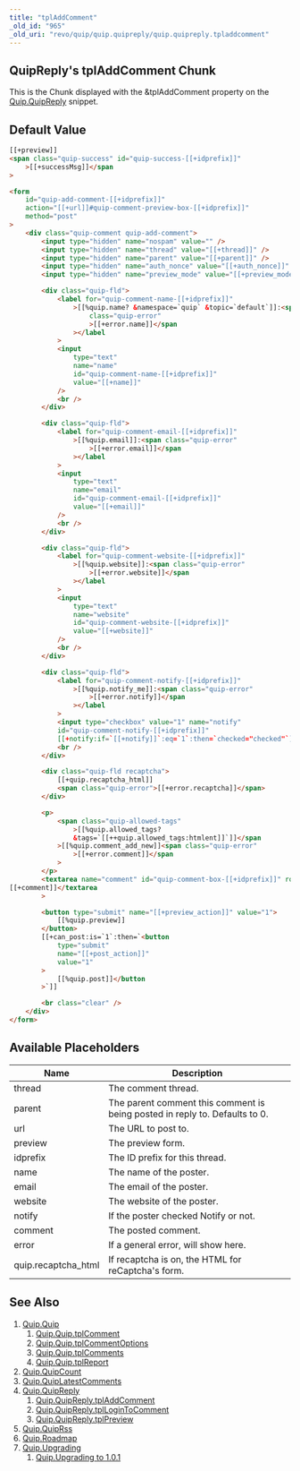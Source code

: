 ```yaml
---
title: "tplAddComment"
_old_id: "965"
_old_uri: "revo/quip/quip.quipreply/quip.quipreply.tpladdcomment"
---
```


## QuipReply's tplAddComment Chunk

This is the Chunk displayed with the &tplAddComment property on the [Quip.QuipReply](extras/quip/quip.quipreply "Quip.QuipReply") snippet.

## Default Value

```html
[[+preview]]
<span class="quip-success" id="quip-success-[[+idprefix]]"
    >[[+successMsg]]</span
>

<form
    id="quip-add-comment-[[+idprefix]]"
    action="[[+url]]#quip-comment-preview-box-[[+idprefix]]"
    method="post"
>
    <div class="quip-comment quip-add-comment">
        <input type="hidden" name="nospam" value="" />
        <input type="hidden" name="thread" value="[[+thread]]" />
        <input type="hidden" name="parent" value="[[+parent]]" />
        <input type="hidden" name="auth_nonce" value="[[+auth_nonce]]" />
        <input type="hidden" name="preview_mode" value="[[+preview_mode]]" />

        <div class="quip-fld">
            <label for="quip-comment-name-[[+idprefix]]"
                >[[%quip.name? &namespace=`quip` &topic=`default`]]:<span
                    class="quip-error"
                    >[[+error.name]]</span
                ></label
            >
            <input
                type="text"
                name="name"
                id="quip-comment-name-[[+idprefix]]"
                value="[[+name]]"
            />
            <br />
        </div>

        <div class="quip-fld">
            <label for="quip-comment-email-[[+idprefix]]"
                >[[%quip.email]]:<span class="quip-error"
                    >[[+error.email]]</span
                ></label
            >
            <input
                type="text"
                name="email"
                id="quip-comment-email-[[+idprefix]]"
                value="[[+email]]"
            />
            <br />
        </div>

        <div class="quip-fld">
            <label for="quip-comment-website-[[+idprefix]]"
                >[[%quip.website]]:<span class="quip-error"
                    >[[+error.website]]</span
                ></label
            >
            <input
                type="text"
                name="website"
                id="quip-comment-website-[[+idprefix]]"
                value="[[+website]]"
            />
            <br />
        </div>

        <div class="quip-fld">
            <label for="quip-comment-notify-[[+idprefix]]"
                >[[%quip.notify_me]]:<span class="quip-error"
                    >[[+error.notify]]</span
                ></label
            >
            <input type="checkbox" value="1" name="notify"
            id="quip-comment-notify-[[+idprefix]]"
            [[+notify:if=`[[+notify]]`:eq=`1`:then=`checked="checked"`]] />
            <br />
        </div>

        <div class="quip-fld recaptcha">
            [[+quip.recaptcha_html]]
            <span class="quip-error">[[+error.recaptcha]]</span>
        </div>

        <p>
            <span class="quip-allowed-tags"
                >[[%quip.allowed_tags?
                &tags=`[[++quip.allowed_tags:htmlent]]`]]</span
            >[[%quip.comment_add_new]]<span class="quip-error"
                >[[+error.comment]]</span
            >
        </p>
        <textarea name="comment" id="quip-comment-box-[[+idprefix]]" rows="5">
[[+comment]]</textarea
        >

        <button type="submit" name="[[+preview_action]]" value="1">
            [[%quip.preview]]
        </button>
        [[+can_post:is=`1`:then=`<button
            type="submit"
            name="[[+post_action]]"
            value="1"
        >
            [[%quip.post]]</button
        >`]]

        <br class="clear" />
    </div>
</form>
```

## Available Placeholders

| Name                | Description                                                                 |
| ------------------- | --------------------------------------------------------------------------- |
| thread              | The comment thread.                                                         |
| parent              | The parent comment this comment is being posted in reply to. Defaults to 0. |
| url                 | The URL to post to.                                                         |
| preview             | The preview form.                                                           |
| idprefix            | The ID prefix for this thread.                                              |
| name                | The name of the poster.                                                     |
| email               | The email of the poster.                                                    |
| website             | The website of the poster.                                                  |
| notify              | If the poster checked Notify or not.                                        |
| comment             | The posted comment.                                                         |
| error               | If a general error, will show here.                                         |
| quip.recaptcha_html | If recaptcha is on, the HTML for reCaptcha's form.                          |

## See Also

1. [Quip.Quip](extras/quip/quip)
    1. [Quip.Quip.tplComment](extras/quip/quip/tplcomment)
    2. [Quip.Quip.tplCommentOptions](extras/quip/quip/tplcommentoptions)
    3. [Quip.Quip.tplComments](extras/quip/quip/tplcomments)
    4. [Quip.Quip.tplReport](extras/quip/quip/tplreport)
2. [Quip.QuipCount](extras/quip/quip.quipcount)
3. [Quip.QuipLatestComments](extras/quip/quip.quiplatestcomments)
4. [Quip.QuipReply](extras/quip/quip.quipreply)
    1. [Quip.QuipReply.tplAddComment](extras/quip/quip.quipreply/quipreply.tpladdcomment)
    2. [Quip.QuipReply.tplLoginToComment](extras/quip/quip.quipreply/quipreply.tpllogintocomment)
    3. [Quip.QuipReply.tplPreview](extras/quip/quip.quipreply/quipreply.tplpreview)
5. [Quip.QuipRss](extras/quip/quip.quiprss)
6. [Quip.Roadmap](extras/quip/quip.roadmap)
7. [Quip.Upgrading](extras/quip/quip.upgrading)
    1. [Quip.Upgrading to 1.0.1](extras/quip/quip.upgrading/upgrading-to-1.0.1)
